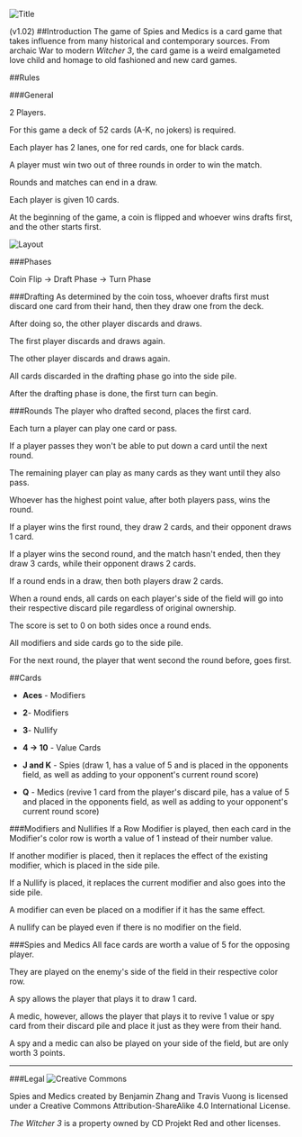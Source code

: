 ![Title](http://i.imgur.com/SMNA2xd.jpg)

(v1.02)
##Introduction
The game of Spies and Medics is a card game that takes influence from many historical and contemporary sources.
From archaic War to modern *Witcher 3*, the card game is a weird emalgameted love child and homage to old fashioned and new card games.

##Rules

###General

2 Players.

For this game a deck of 52 cards (A-K, no jokers) is required.

Each player has 2 lanes, one for red cards, one for black cards.

A player must win two out of three rounds in order to win the match.

Rounds and matches can end in a draw.

Each player is given 10 cards.

At the beginning of the game, a coin is flipped and whoever wins drafts first, and the other starts first.

![Layout](http://i.imgur.com/JJUynCQ.jpg)


###Phases

Coin Flip -> Draft Phase -> Turn Phase

###Drafting
As determined by the coin toss, whoever drafts first must discard one card from their hand, then they draw one from the deck.

After doing so, the other player discards and draws.

The first player discards and draws again.

The other player discards and draws again.

All cards discarded in the drafting phase go into the side pile.

After the drafting phase is done, the first turn can begin.

###Rounds
The player who drafted second, places the first card.

Each turn a player can play one card or pass.

If a player passes they won't be able to put down a card until the next round.

The remaining player can play as many cards as they want until they also pass.

Whoever has the highest point value, after both players pass, wins the round.

If a player wins the first round, they draw 2 cards, and their opponent draws 1 card.

If a player wins the second round, and the match hasn't ended, then they draw 3 cards, while their opponent draws 2 cards.

If a round ends in a draw, then both players draw 2 cards.

When a round ends, all cards on each player's side of the field will go into their respective discard pile regardless of original ownership.

The score is set to 0 on both sides once a round ends.

All modifiers and side cards go to the side pile.

For the next round, the player that went second the round before, goes first.

##Cards
* **Aces** - Modifiers

* **2**- Modifiers

* **3**- Nullify

* **4 -> 10** - Value Cards

* **J and K** - Spies (draw 1, has a value of 5 and is placed in the opponents field, as well as adding to your opponent's current round score)

* **Q** - Medics (revive 1 card from the player's discard pile, has a value of 5 and placed in the opponents field, as well as adding to your opponent's current round score)

###Modifiers and Nullifies
If a Row Modifier is played, then each card in the Modifier's color row is worth a value of 1 instead of their number value.

If another modifier is placed, then it replaces the effect of the existing modifier, which is placed in the side pile.

If a Nullify is placed, it replaces the current modifier and also goes into the side pile.

A modifier can even be placed on a modifier if it has the same effect.

A nullify can be played even if there is no modifier on the field.

###Spies and Medics
All face cards are worth a value of 5 for the opposing player.

They are played on the enemy's side of the field in their respective color row.

A spy allows the player that plays it to draw 1 card.

A medic, however, allows the player that plays it to revive 1 value or spy card from their discard pile and place it just as they were from their hand.

A spy and a medic can also be played on your side of the field, but are only worth 3 points.

_______________________________________________________________________

###Legal
![Creative Commons](https://licensebuttons.net/l/by-sa/4.0/88x31.png)

Spies and Medics created by Benjamin Zhang and Travis Vuong is licensed under a Creative Commons Attribution-ShareAlike 4.0 International License.

*The Witcher 3* is a property owned by CD Projekt Red and other licenses.
